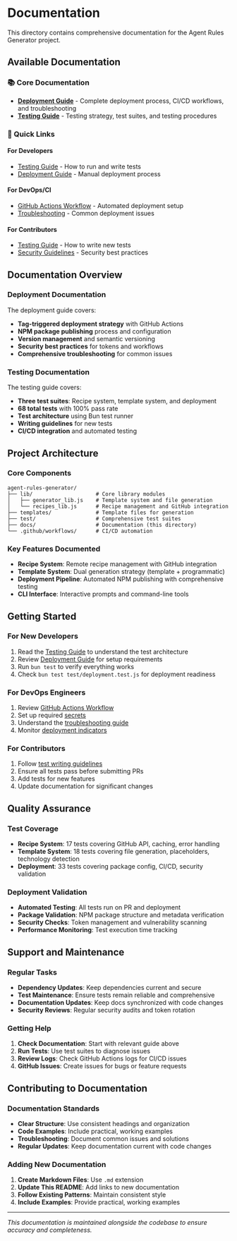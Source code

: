 # Documentation

This directory contains comprehensive documentation for the Agent Rules Generator project.

## Available Documentation

### 📚 Core Documentation

- **[Deployment Guide](deployment.md)** - Complete deployment process, CI/CD workflows, and troubleshooting
- **[Testing Guide](testing.md)** - Testing strategy, test suites, and testing procedures

### 🚀 Quick Links

#### For Developers
- [Testing Guide](testing.md) - How to run and write tests
- [Deployment Guide](deployment.md#manual-deployment) - Manual deployment process

#### For DevOps/CI
- [GitHub Actions Workflow](deployment.md#automated-deployment) - Automated deployment setup
- [Troubleshooting](deployment.md#troubleshooting) - Common deployment issues

#### For Contributors
- [Testing Guide](testing.md#writing-tests) - How to write new tests
- [Security Guidelines](deployment.md#security) - Security best practices

## Documentation Overview

### Deployment Documentation
The deployment guide covers:
- **Tag-triggered deployment strategy** with GitHub Actions
- **NPM package publishing** process and configuration
- **Version management** and semantic versioning
- **Security best practices** for tokens and workflows
- **Comprehensive troubleshooting** for common issues

### Testing Documentation  
The testing guide covers:
- **Three test suites**: Recipe system, template system, and deployment
- **68 total tests** with 100% pass rate
- **Test architecture** using Bun test runner
- **Writing guidelines** for new tests
- **CI/CD integration** and automated testing

## Project Architecture

### Core Components
```
agent-rules-generator/
├── lib/                    # Core library modules
│   ├── generator_lib.js    # Template system and file generation
│   └── recipes_lib.js      # Recipe management and GitHub integration
├── templates/              # Template files for generation
├── test/                   # Comprehensive test suites
├── docs/                   # Documentation (this directory)
└── .github/workflows/      # CI/CD automation
```

### Key Features Documented
- **Recipe System**: Remote recipe management with GitHub integration
- **Template System**: Dual generation strategy (template + programmatic)
- **Deployment Pipeline**: Automated NPM publishing with comprehensive testing
- **CLI Interface**: Interactive prompts and command-line tools

## Getting Started

### For New Developers
1. Read the [Testing Guide](testing.md) to understand the test architecture
2. Review [Deployment Guide](deployment.md#prerequisites) for setup requirements
3. Run `bun test` to verify everything works
4. Check `bun test test/deployment.test.js` for deployment readiness

### For DevOps Engineers
1. Review [GitHub Actions Workflow](deployment.md#github-actions-workflow)
2. Set up required [secrets](deployment.md#required-secrets)
3. Understand the [troubleshooting guide](deployment.md#troubleshooting)
4. Monitor [deployment indicators](deployment.md#monitoring)

### For Contributors
1. Follow [test writing guidelines](testing.md#writing-tests)
2. Ensure all tests pass before submitting PRs
3. Add tests for new features
4. Update documentation for significant changes

## Quality Assurance

### Test Coverage
- **Recipe System**: 17 tests covering GitHub API, caching, error handling
- **Template System**: 18 tests covering file generation, placeholders, technology detection
- **Deployment**: 33 tests covering package config, CI/CD, security validation

### Deployment Validation
- **Automated Testing**: All tests run on PR and deployment
- **Package Validation**: NPM package structure and metadata verification
- **Security Checks**: Token management and vulnerability scanning
- **Performance Monitoring**: Test execution time tracking

## Support and Maintenance

### Regular Tasks
- **Dependency Updates**: Keep dependencies current and secure
- **Test Maintenance**: Ensure tests remain reliable and comprehensive
- **Documentation Updates**: Keep docs synchronized with code changes
- **Security Reviews**: Regular security audits and token rotation

### Getting Help
1. **Check Documentation**: Start with relevant guide above
2. **Run Tests**: Use test suites to diagnose issues
3. **Review Logs**: Check GitHub Actions logs for CI/CD issues
4. **GitHub Issues**: Create issues for bugs or feature requests

## Contributing to Documentation

### Documentation Standards
- **Clear Structure**: Use consistent headings and organization
- **Code Examples**: Include practical, working examples
- **Troubleshooting**: Document common issues and solutions
- **Regular Updates**: Keep documentation current with code changes

### Adding New Documentation
1. **Create Markdown Files**: Use `.md` extension
2. **Update This README**: Add links to new documentation
3. **Follow Existing Patterns**: Maintain consistent style
4. **Include Examples**: Provide practical, working examples

---

*This documentation is maintained alongside the codebase to ensure accuracy and completeness.*